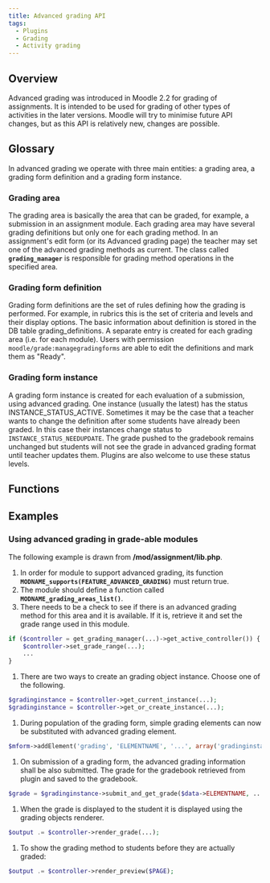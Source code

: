 ```yaml
---
title: Advanced grading API
tags:
  - Plugins
  - Grading
  - Activity grading
---
```


## Overview

Advanced grading was introduced in Moodle 2.2 for grading of assignments. It is intended to be used for grading of other types of activities in the later versions. Moodle will try to minimise future API changes, but as this API is relatively new, changes are possible.

## Glossary

In advanced grading we operate with three main entities: a grading area, a grading form definition and a grading form instance.

### Grading area

The grading area is basically the area that can be graded, for example, a submission in an assignment module. Each grading area may have several grading definitions but only one for each grading method. In an assignment's edit form (or its Advanced grading page) the teacher may set one of the advanced grading methods as current. The class called **`grading_manager`** is responsible for grading method operations in the specified area.

### Grading form definition

Grading form definitions are the set of rules defining how the grading is performed. For example, in rubrics this is the set of criteria and levels and their display options. The basic information about definition is stored in the DB table grading_definitions. A separate entry is created for each grading area (i.e. for each module). Users with permission `moodle/grade:managegradingforms` are able to edit the definitions and mark them as "Ready".

### Grading form instance

A grading form instance is created for each evaluation of a submission, using advanced grading. One instance (usually the latest) has the status INSTANCE_STATUS_ACTIVE. Sometimes it may be the case that a teacher wants to change the definition after some students have already been graded. In this case their instances change status to `INSTANCE_STATUS_NEEDUPDATE`. The grade pushed to the gradebook remains unchanged but students will not see the grade in advanced grading format until teacher updates them. Plugins are also welcome to use these status levels.

## Functions

## Examples

### Using advanced grading in grade-able modules

The following example is drawn from **/mod/assignment/lib.php**.

1. In order for module to support advanced grading, its function **`MODNAME_supports(FEATURE_ADVANCED_GRADING)`** must return true.
1. The module should define a function called **`MODNAME_grading_areas_list()`**.
1. There needs to be a check to see if there is an advanced grading method for this area and it is available. If it is, retrieve it and set the grade range used in this module.

```php
if ($controller = get_grading_manager(...)->get_active_controller()) {
    $controller->set_grade_range(...);
    ...
}
```

1. There are two ways to create an grading object instance. Choose one of the following.

```php
$gradinginstance = $controller->get_current_instance(...);
$gradinginstance = $controller->get_or_create_instance(...);
```

1. During population of the grading form, simple grading elements can now be substituted with advanced grading element.

```php
$mform->addElement('grading', 'ELEMENTNAME', '...', array('gradinginstance' => $gradinginstance));
```

1. On submission of a grading form, the advanced grading information shall be also submitted. The grade for the gradebook retrieved from plugin and saved to the gradebook.

```php
$grade = $gradinginstance->submit_and_get_grade($data->ELEMENTNAME, ...)
```

1. When the grade is displayed to the student it is displayed using the grading objects renderer.

```php
$output .= $controller->render_grade(...);
```

1. To show the grading method to students before they are actually graded:

```php
$output .= $controller->render_preview($PAGE);
```
